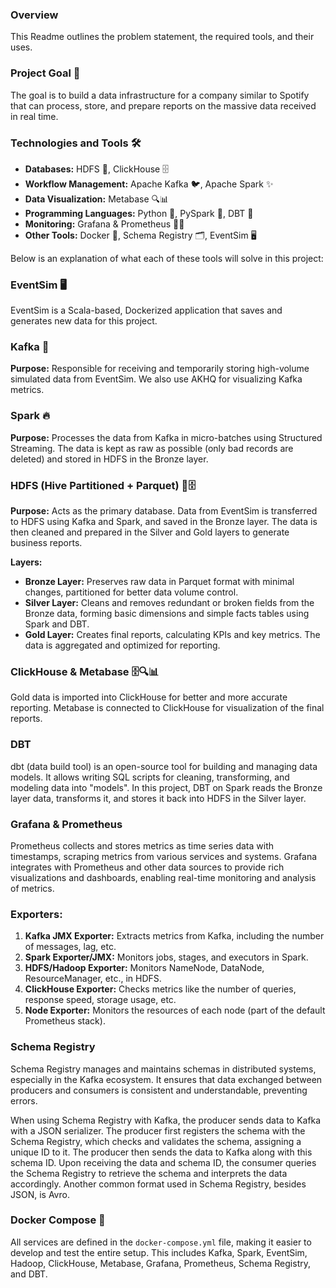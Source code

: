### **Overview**
This Readme outlines the problem statement, the required tools, and their uses.

### **Project Goal 🎯**
The goal is to build a data infrastructure for a company similar to Spotify that can process, store, and prepare reports on the massive data received in real time.

### **Technologies and Tools 🛠**
- **Databases:** HDFS 🐘, ClickHouse 🗄️
- **Workflow Management:** Apache Kafka 🐦, Apache Spark ✨
- **Data Visualization:** Metabase 🔍📊
- **Programming Languages:** Python 🐍, PySpark 🌟, DBT 🔄
- **Monitoring:** Grafana & Prometheus 🕵🏻
- **Other Tools:** Docker 🐳, Schema Registry 🗂, EventSim 🖥

Below is an explanation of what each of these tools will solve in this project:

### **EventSim 🖥**
EventSim is a Scala-based, Dockerized application that saves and generates new data for this project.

### **Kafka 🔌**
**Purpose:** 
Responsible for receiving and temporarily storing high-volume simulated data from EventSim. We also use AKHQ for visualizing Kafka metrics.

### **Spark 🔥**
**Purpose:** 
Processes the data from Kafka in micro-batches using Structured Streaming. The data is kept as raw as possible (only bad records are deleted) and stored in HDFS in the Bronze layer.

### **HDFS (Hive Partitioned + Parquet) 🐘🗄️**
**Purpose:** 
Acts as the primary database. Data from EventSim is transferred to HDFS using Kafka and Spark, and saved in the Bronze layer. The data is then cleaned and prepared in the Silver and Gold layers to generate business reports.

**Layers:**
- **Bronze Layer:** Preserves raw data in Parquet format with minimal changes, partitioned for better data volume control.
- **Silver Layer:** Cleans and removes redundant or broken fields from the Bronze data, forming basic dimensions and simple facts tables using Spark and DBT.
- **Gold Layer:** Creates final reports, calculating KPIs and key metrics. The data is aggregated and optimized for reporting.

### **ClickHouse & Metabase 🗄️🔍📊**
Gold data is imported into ClickHouse for better and more accurate reporting. Metabase is connected to ClickHouse for visualization of the final reports.

### **DBT**
dbt (data build tool) is an open-source tool for building and managing data models. It allows writing SQL scripts for cleaning, transforming, and modeling data into "models". In this project, DBT on Spark reads the Bronze layer data, transforms it, and stores it back into HDFS in the Silver layer.

### **Grafana & Prometheus**
Prometheus collects and stores metrics as time series data with timestamps, scraping metrics from various services and systems. Grafana integrates with Prometheus and other data sources to provide rich visualizations and dashboards, enabling real-time monitoring and analysis of metrics.

### **Exporters:**
1. **Kafka JMX Exporter:** Extracts metrics from Kafka, including the number of messages, lag, etc.
2. **Spark Exporter/JMX:** Monitors jobs, stages, and executors in Spark.
3. **HDFS/Hadoop Exporter:** Monitors NameNode, DataNode, ResourceManager, etc., in HDFS.
4. **ClickHouse Exporter:** Checks metrics like the number of queries, response speed, storage usage, etc.
5. **Node Exporter:** Monitors the resources of each node (part of the default Prometheus stack).

### **Schema Registry**
Schema Registry manages and maintains schemas in distributed systems, especially in the Kafka ecosystem. It ensures that data exchanged between producers and consumers is consistent and understandable, preventing errors.

When using Schema Registry with Kafka, the producer sends data to Kafka with a JSON serializer. The producer first registers the schema with the Schema Registry, which checks and validates the schema, assigning a unique ID to it. The producer then sends the data to Kafka along with this schema ID. Upon receiving the data and schema ID, the consumer queries the Schema Registry to retrieve the schema and interprets the data accordingly. Another common format used in Schema Registry, besides JSON, is Avro.

### **Docker Compose 🐳**
All services are defined in the `docker-compose.yml` file, making it easier to develop and test the entire setup. This includes Kafka, Spark, EventSim, Hadoop, ClickHouse, Metabase, Grafana, Prometheus, Schema Registry, and DBT.



